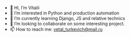 - 👋 Hi, I’m Vitalii
- 👀 I’m interested in Python and production automation
- 🌱 I’m currently learning Django, JS and relative technics 
- 💞️ I’m looking to collaborate on some interesting project.
- 📫 How to reach me: vetal_turkevich@mail.ru

<!---
Turkevich91/Turkevich91 is a ✨ special ✨ repository because its `README.md` (this file) appears on your GitHub profile.
You can click the Preview link to take a look at your changes.
--->
